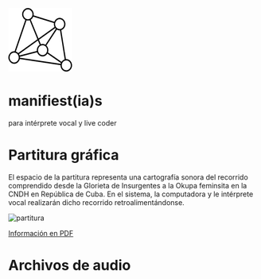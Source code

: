![red](https://github.com/MarianneTeixido/manifiestas/blob/main/img/icon2.png) 

# manifiest(ia)s

para intérprete vocal y live coder


# Partitura gráfica

El espacio de la partitura representa una cartografía sonora del recorrido comprendido desde la Glorieta de Insurgentes a la Okupa feminsita en la CNDH en República de Cuba.  En el sistema, la computadora y le intérprete vocal realizarán dicho recorrido retroalimentándonse. 

![partitura](https://github.com/MarianneTeixido/manifiestas/blob/main/img/partitura.png) 

[Información en PDF]()

# Archivos de audio


